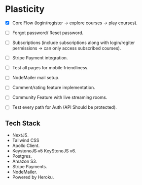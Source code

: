 # Plasticity


- [x] Core Flow (login/register -> explore courses -> play courses).
- [ ] Forgot password/ Reset password.
- [ ] Subscriptions (include subscriptions along with login/regiter permissions -> can only access subscribed courses).
- [ ] Stripe Payment integration.
- [ ] Test all pages for mobile friendliness.
- [ ] NodeMailer mail setup.
- [ ] Comment/rating feature implementation.
- [ ] Community Feature with live streaming rooms.
- [ ] Test every path for Auth (API Should be protected).


## Tech Stack

- NextJS.
- Tailwind CSS
- Apollo Client.
- ~~KeystoneJS v5~~ KeyStoneJS v6.
- Postgres.
- Amazon S3.
- Stripe Payments.
- NodeMailer.
- Powered by Heroku.